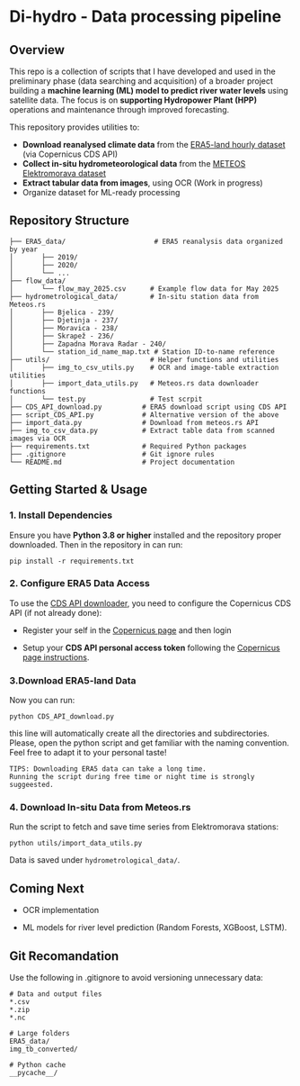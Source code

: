 # Di-hydro - Data processing pipeline

## Overview 

This repo is a collection of scripts that I have developed and used in the preliminary phase (data searching and acquisition) of a broader project building a **machine learning (ML) model to predict river water levels** using satellite data. The focus is on **supporting Hydropower Plant (HPP)** operations and maintenance through improved forecasting.

This repository provides utilities to:
 - **Download reanalysed climate data** from the [ERA5-land hourly dataset](https://cds.climate.copernicus.eu/datasets/reanalysis-era5-land?tab=overview) (via Copernicus CDS API)
 - **Collect in-situ hydrometeorological data** from the [METEOS Elektromorava dataset](http://www.meteos.rs/ahs/elektromorava/)
 - **Extract tabular data from images**, using OCR (Work in progress)
 - Organize dataset for ML-ready processing

## Repository Structure
```
├── ERA5_data/                      # ERA5 reanalysis data organized by year
│       ├── 2019/
│       ├── 2020/
│       └── ...
├── flow_data/
│       └── flow_may_2025.csv      # Example flow data for May 2025
├── hydrometrological_data/        # In-situ station data from Meteos.rs
│       ├── Bjelica - 239/
│       ├── Djetinja - 237/
│       ├── Moravica - 238/
│       ├── Skrapež - 236/
│       ├── Zapadna Morava Radar - 240/
│       └── station_id_name_map.txt # Station ID-to-name reference
├── utils/                         # Helper functions and utilities
│       ├── img_to_csv_utils.py    # OCR and image-table extraction utilities
│       ├── import_data_utils.py   # Meteos.rs data downloader functions
│       └── test.py                # Test scrpit
├── CDS_API_download.py          # ERA5 download script using CDS API
├── script_CDS_API.py            # Alternative version of the above
├── import_data.py               # Download from meteos.rs API
├── img_to_csv_data.py           # Extract table data from scanned images via OCR
├── requirements.txt             # Required Python packages
├── .gitignore                   # Git ignore rules
└── README.md                    # Project documentation
```


## Getting Started & Usage

### 1. Install Dependencies
Ensure you have **Python 3.8 or higher** installed and the repository proper downloaded. Then in the repository in can run:
```
pip install -r requirements.txt
```

### 2. Configure ERA5 Data Access
To use the [CDS API downloader](CDS_API_download.py), you need to configure the Copernicus CDS API (if not already done):
 - Register your self  in the [Copernicus page](https://accounts.ecmwf.int/auth/realms/ecmwf/protocol/openid-connect/auth?client_id=cds&scope=openid%20email&response_type=code&redirect_uri=https%3A%2F%2Fcds.climate.copernicus.eu%2Fapi%2Fauth%2Fcallback%2Fkeycloak&state=1Dmc7R8xfXzErvruclyu5G3abQLAbDVba-1qV8jtCyM&code_challenge=Fsa09MEpA-Rgtrc1MlTnYflPtGUEqATVMDss8iQMkuA&code_challenge_method=S256) and then login
 
 - Setup your **CDS API personal access token** following the [Copernicus page instructions](https://cds.climate.copernicus.eu/how-to-api).

### 3.Download ERA5-land Data
Now you can run: 
```
python CDS_API_download.py
```
this line will automatically create all the directories and subdirectories. Please, open the python script and get familiar with the naming convention. Feel free to adapt it to your personal taste!

```
TIPS: Downloading ERA5 data can take a long time. 
Running the script during free time or night time is strongly suggeested.
```
### 4. Download In-situ Data from Meteos.rs
Run the script to fetch and save time series from Elektromorava stations:
```
python utils/import_data_utils.py
```
Data is saved under ```hydrometrological_data/```.


## Coming Next

- OCR implementation

- ML models for river level prediction (Random Forests, XGBoost, LSTM).


## Git Recomandation 
Use the following in .gitignore to avoid versioning unnecessary data:
```
# Data and output files
*.csv
*.zip
*.nc

# Large folders
ERA5_data/
img_tb_converted/

# Python cache
__pycache__/
```